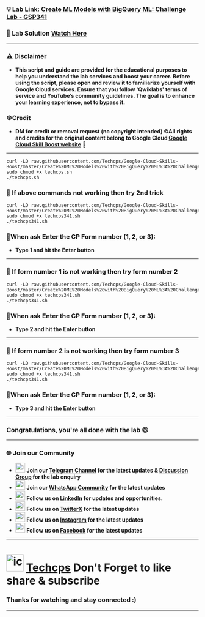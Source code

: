

### 💡 Lab Link: [Create ML Models with BigQuery ML: Challenge Lab - GSP341](https://www.cloudskillsboost.google/focuses/14294?parent=catalog)

### 🚀 Lab Solution [Watch Here](https://youtu.be/rHobk7etJWs)

---

### ⚠️ Disclaimer
- **This script and guide are provided for  the educational purposes to help you understand the lab services and boost your career. Before using the script, please open and review it to familiarize yourself with Google Cloud services. Ensure that you follow 'Qwiklabs' terms of service and YouTube’s community guidelines. The goal is to enhance your learning experience, not to bypass it.**

### ©Credit
- **DM for credit or removal request (no copyright intended) ©All rights and credits for the original content belong to Google Cloud [Google Cloud Skill Boost website](https://www.cloudskillsboost.google/)** 🙏

---

```
curl -LO raw.githubusercontent.com/Techcps/Google-Cloud-Skills-Boost/master/Create%20ML%20Models%20with%20BigQuery%20ML%3A%20Challenge%20Lab/techcps.sh
sudo chmod +x techcps.sh
./techcps.sh
```
### 🚨 If above commands not working then try 2nd trick

```
curl -LO raw.githubusercontent.com/Techcps/Google-Cloud-Skills-Boost/master/Create%20ML%20Models%20with%20BigQuery%20ML%3A%20Challenge%20Lab/techcps341.sh
sudo chmod +x techcps341.sh
./techcps341.sh
```
### 🚨When ask Enter the CP Form number (1, 2, or 3):
- **Type 1 and hit the Enter button**
---

### 🚨 If form number 1 is not working then try form number 2

```
curl -LO raw.githubusercontent.com/Techcps/Google-Cloud-Skills-Boost/master/Create%20ML%20Models%20with%20BigQuery%20ML%3A%20Challenge%20Lab/techcps341.sh
sudo chmod +x techcps341.sh
./techcps341.sh
```

### 🚨When ask Enter the CP Form number (1, 2, or 3):
- **Type 2 and hit the Enter button**

---

### 🚨 If form number 2 is not working then try form number 3

```
curl -LO raw.githubusercontent.com/Techcps/Google-Cloud-Skills-Boost/master/Create%20ML%20Models%20with%20BigQuery%20ML%3A%20Challenge%20Lab/techcps341.sh
sudo chmod +x techcps341.sh
./techcps341.sh
```

### 🚨When ask Enter the CP Form number (1, 2, or 3):
- **Type 3 and hit the Enter button**

---

### Congratulations, you're all done with the lab 😄

---

### 🌐 Join our Community

- <img src="https://github.com/user-attachments/assets/a4a4b767-151c-461d-bca1-da6d4c0cd68a" alt="icon" width="25" height="25"> **Join our [Telegram Channel](https://t.me/Techcps) for the latest updates & [Discussion Group](https://t.me/Techcpschat) for the lab enquiry**
- <img src="https://github.com/user-attachments/assets/aa10b8b2-5424-40bc-8911-7969f29f6dae" alt="icon" width="25" height="25"> **Join our [WhatsApp Community](https://whatsapp.com/channel/0029Va9nne147XeIFkXYv71A) for the latest updates**
- <img src="https://github.com/user-attachments/assets/b9da471b-2f46-4d39-bea9-acdb3b3a23b0" alt="icon" width="25" height="25"> **Follow us on [LinkedIn](https://www.linkedin.com/company/techcps/) for updates and opportunities.**
- <img src="https://github.com/user-attachments/assets/a045f610-775d-432a-b171-97a2d19718e2" alt="icon" width="25" height="25"> **Follow us on [TwitterX](https://twitter.com/Techcps_/) for the latest updates**
- <img src="https://github.com/user-attachments/assets/84e23456-7ed3-402a-a8a9-5d2fb5b44849" alt="icon" width="25" height="25"> **Follow us on [Instagram](https://instagram.com/techcps/) for the latest updates**
- <img src="https://github.com/user-attachments/assets/fc77ddc4-5b3b-42a9-a8da-e5561dce0c70" alt="icon" width="25" height="25"> **Follow us on [Facebook](https://facebook.com/techcps/) for the latest updates**

---

# <img src="https://github.com/user-attachments/assets/6ee41001-c795-467c-8d96-06b56c246b9c" alt="icon" width="45" height="45"> [Techcps](https://www.youtube.com/@techcps) Don't Forget to like share & subscribe

### Thanks for watching and stay connected :)
---

